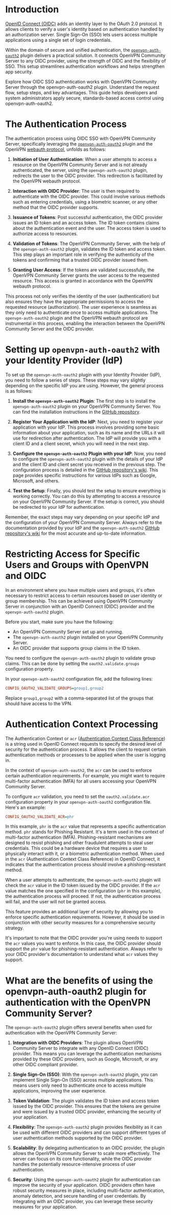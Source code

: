# Introduction

[OpenID Connect (OIDC)](https://auth0.com/intro-to-iam/what-is-openid-connect-oidc) adds an identity layer to the OAuth 2.0 protocol. It allows clients to verify a user's identity based on authentication handled by an authorization server. Single Sign-On (SSO) lets users access multiple applications using a single set of login credentials.

Within the domain of secure and unified authentication,
the [`openvpn-auth-oauth2`](https://github.com/jkroepke/openvpn-auth-oauth2) plugin delivers a practical solution.
It connects OpenVPN Community Server to any OIDC provider, using the strength of OIDC and the flexibility of SSO.
This setup streamlines authentication workflows and helps strengthen app security.

Explore how OIDC SSO authentication works with OpenVPN Community Server through the openvpn-auth-oauth2 plugin.
Understand the request flow, setup steps, and key advantages.
This guide helps developers and system administrators apply secure,
standards-based access control using openvpn-auth-oauth2.

# The Authentication Process

The authentication process using OIDC SSO with OpenVPN Community Server, specifically leveraging the [`openvpn-auth-oauth2`](https://github.com/jkroepke/openvpn-auth-oauth2) plugin and the OpenVPN [webauth protocol](https://github.com/OpenVPN/openvpn3/blob/cb9ce3d71c1cc485aa17ff7d1f53c56e97116e04/doc/webauth.md), unfolds as follows:

1. **Initiation of User Authentication**: When a user attempts to access a resource on the OpenVPN Community Server and is not already authenticated, the server, using the `openvpn-auth-oauth2` plugin, redirects the user to the OIDC provider. This redirection is facilitated by the OpenVPN webauth protocol.

2. **Interaction with OIDC Provider**: The user is then required to authenticate with the OIDC provider. This could involve various methods such as entering credentials, using a biometric scanner, or any other method that the OIDC provider supports.

3. **Issuance of Tokens**: Post successful authentication, the OIDC provider issues an ID token and an access token. The ID token contains claims about the authentication event and the user. The access token is used to authorize access to resources.

4. **Validation of Tokens**: The OpenVPN Community Server, with the help of the `openvpn-auth-oauth2` plugin, validates the ID token and access token. This step plays an important role in verifying the authenticity of the tokens and confirming that a trusted OIDC provider issued them.

5. **Granting User Access**: If the tokens are validated successfully, the OpenVPN Community Server grants the user access to the requested resource. This access is granted in accordance with the OpenVPN webauth protocol.

This process not only verifies the identity of the user (authentication) but also ensures they have the appropriate permissions to access the requested resource (authorization). The user experience is seamless as they only need to authenticate once to access multiple applications. The `openvpn-auth-oauth2` plugin and the OpenVPN webauth protocol are instrumental in this process, enabling the interaction between the OpenVPN Community Server and the OIDC provider.

# Setting up `openvpn-auth-oauth2` with your Identity Provider (IdP)

To set up the `openvpn-auth-oauth2` plugin with your Identity Provider (IdP), you need to follow a series of steps. These steps may vary slightly depending on the specific IdP you are using. However, the general process is as follows:

1. **Install the `openvpn-auth-oauth2` Plugin**: The first step is to install the `openvpn-auth-oauth2` plugin on your OpenVPN Community Server. You can find the installation instructions in the [GitHub repository](https://github.com/jkroepke/openvpn-auth-oauth2).

2. **Register Your Application with the IdP**: Next, you need to register your application with your IdP. This process involves providing some basic information about your application, such as its name and the URLs it will use for redirection after authentication. The IdP will provide you with a client ID and a client secret, which you will need in the next step.

3. **Configure the `openvpn-auth-oauth2` Plugin with your IdP**: Now, you need to configure the `openvpn-auth-oauth2` plugin with the details of your IdP and the client ID and client secret you received in the previous step. The configuration process is detailed in the [GitHub repository's wiki](https://github.com/jkroepke/openvpn-auth-oauth2/wiki/Providers). This page provides specific instructions for various IdPs such as Google, Microsoft, and others.

4. **Test the Setup**: Finally, you should test the setup to ensure everything is working correctly. You can do this by attempting to access a resource on your OpenVPN Community Server. If the setup is correct, you should be redirected to your IdP for authentication.

Remember, the exact steps may vary depending on your specific IdP and the configuration of your OpenVPN Community Server. Always refer to the documentation provided by your IdP and the `openvpn-auth-oauth2` [GitHub repository's wiki](https://github.com/jkroepke/openvpn-auth-oauth2/wiki) for the most accurate and up-to-date information.

# Restricting Access for Specific Users and Groups with OpenVPN and OIDC

In an environment where you have multiple users and groups, it's often necessary to restrict access to certain resources based on user identity or group membership. This can be achieved using OpenVPN Community Server in conjunction with an OpenID Connect (OIDC) provider and the `openvpn-auth-oauth2` plugin.

Before you start, make sure you have the following:

- An OpenVPN Community Server set up and running.
- The `openvpn-auth-oauth2` plugin installed on your OpenVPN Community Server.
- An OIDC provider that supports group claims in the ID token.

You need to configure the `openvpn-auth-oauth2` plugin to validate group claims. This can be done by setting the `oauth2.validate.groups` configuration property.

In your `openvpn-auth-oauth2` configuration file, add the following lines:

```ini
CONFIG_OAUTH2_VALIDATE_GROUPS=group1,group2
```

Replace `group1,group2` with a comma-separated list of the groups that should have access to the VPN.

# Authentication Context Processing

The Authentication Context or `acr` ([Authentication Context Class Reference](https://openid.net/specs/openid-connect-eap-acr-values-1_0-ID1.html)) is a string used in OpenID Connect requests to specify the desired level of security for the authentication process. It allows the client to request certain authentication methods or processes to be applied when the user is logging in.

In the context of `openvpn-auth-oauth2`, the `acr` can be used to enforce certain authentication requirements. For example, you might want to require multi-factor authentication (MFA) for all users accessing your OpenVPN Community Server.

To configure `acr` validation, you need to set the `oauth2.validate.acr` configuration property in your `openvpn-auth-oauth2` configuration file. Here's an example:

```ini
CONFIG_OAUTH2_VALIDATE_ACR=phr
```

In this example, `phr` is the `acr` value that represents a specific authentication method. `phr` stands for Phishing Resistant. It's a term used in the context of multi-factor authentication (MFA). Phishing-resistant mechanisms are designed to resist phishing and other fraudulent attempts to steal user credentials. This could be a hardware device that requires a user to physically interact with it, or a biometric authentication method. When used in the `acr` (Authentication Context Class Reference) in OpenID Connect, it indicates that the authentication process should involve a phishing-resistant method.

When a user attempts to authenticate, the `openvpn-auth-oauth2` plugin will check the `acr` value in the ID token issued by the OIDC provider. If the `acr` value matches the one specified in the configuration (`phr` in this example), the authentication process will proceed. If not, the authentication process will fail, and the user will not be granted access.

This feature provides an additional layer of security by allowing you to enforce specific authentication requirements. However, it should be used in conjunction with other security measures for a comprehensive security strategy.

It's important to note that the OIDC provider you're using needs to support the `acr` values you want to enforce. In this case, the OIDC provider should support the `phr` value for phishing-resistant authentication. Always refer to your OIDC provider's documentation to understand what `acr` values they support.

# What are the benefits of using the openvpn-auth-oauth2 plugin for authentication with the OpenVPN Community Server?

The `openvpn-auth-oauth2` plugin offers several benefits when used for authentication with the OpenVPN Community Server:

1. **Integration with OIDC Providers**: The plugin allows OpenVPN Community Server to integrate with any OpenID Connect (OIDC) provider. This means you can leverage the authentication mechanisms provided by these OIDC providers, such as Google, Microsoft, or any other OIDC compliant provider.

2. **Single Sign-On (SSO)**: With the `openvpn-auth-oauth2` plugin, you can implement Single Sign-On (SSO) across multiple applications. This means users only need to authenticate once to access multiple applications, improving the user experience.

3. **Token Validation**: The plugin validates the ID token and access token issued by the OIDC provider. This ensures that the tokens are genuine and were issued by a trusted OIDC provider, enhancing the security of your application.

4. **Flexibility**: The `openvpn-auth-oauth2` plugin provides flexibility as it can be used with different OIDC providers and can support different types of user authentication methods supported by the OIDC provider.

5. **Scalability**: By delegating authentication to an OIDC provider, the plugin allows the OpenVPN Community Server to scale more effectively. The server can focus on its core functionality, while the OIDC provider handles the potentially resource-intensive process of user authentication.

6. **Security**: Using the `openvpn-auth-oauth2` plugin for authentication can improve the security of your application. OIDC providers often have robust security measures in place, including multi-factor authentication, anomaly detection, and secure handling of user credentials. By integrating with an OIDC provider, you can leverage these security measures for your application.
